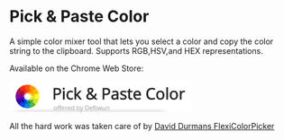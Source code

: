 # Pick & Paste Color
A simple color mixer tool that lets you select a color and copy the color string to the clipboard. Supports RGB,HSV,and HEX representations. 

Available on the Chrome Web Store:

<a href ="https://chrome.google.com/webstore/detail/pick-paste-color/fpccmfpagfacgdoampheiejfhjcghbmj?authuser=1">
<img src="screenshots/chromeStore.png">
</a>

All the hard work was taken care of by [David Durmans FlexiColorPicker ](https://github.com/DavidDurman/FlexiColorPicker)
